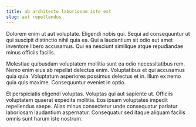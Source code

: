 ```yaml
---
title: ab architecto laboriosam iste est
slug: aut repellendus
---
```


Dolorem enim ut aut voluptate. Eligendi nobis qui. Sequi ad consequuntur ut qui suscipit distinctio nihil quia ea. Qui a laudantium sit odio aut amet inventore libero accusamus. Qui ea nesciunt similique atque repudiandae minus officiis facilis.

Molestiae quibusdam voluptatem mollitia sunt ea odio necessitatibus rem. Nemo enim eius ab repellat delectus enim. Voluptatibus et qui accusamus quia quia. Voluptatum asperiores possimus delectus et in. Illum ex nemo quia quis maxime. Consequuntur eveniet in optio.

Et perspiciatis eligendi voluptas. Voluptas qui aut sapiente ut. Officiis voluptatem quaerat expedita mollitia. Eos ipsam voluptates impedit repellendus saepe. Alias minus consectetur unde consequatur pariatur laboriosam laudantium aspernatur. Consequatur sed itaque aliquam facilis omnis sunt harum iste nostrum.
